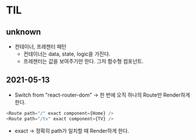 # TIL

## unknown

- 컨테이너, 프레젠터 패턴
  - 컨테이너는 data, state, logic을 가진다.
  - 프레젠터는 값을 보여주기만 한다. 그저 함수형 컴포넌트.

## 2021-05-13

- Switch from "react-router-dom" -> 한 번에 오직 하나의 Route만 Render하게 한다.

```javascript
<Route path="/" exact component={Home} />
<Route path="/tv" exact component={TV} />
```

- exact -> 정확히 path가 일치할 때 Render하게 한다.

